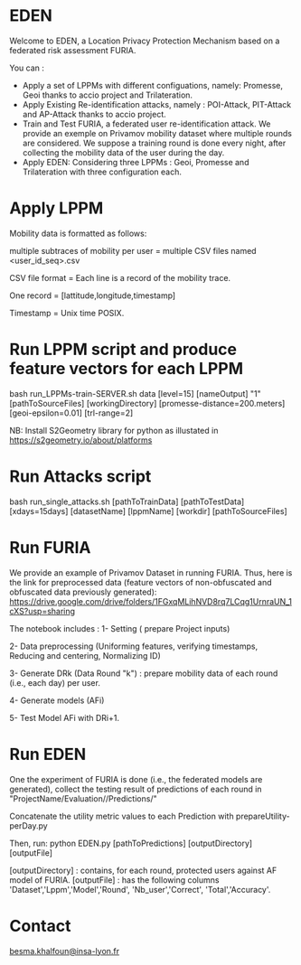 # EDEN
Welcome to EDEN, a Location Privacy Protection Mechanism based on a federated risk assessment FURIA.

You can :

- Apply a set of LPPMs with different configuations, namely: Promesse, Geoi thanks to accio project and Trilateration.
- Apply Existing Re-identification attacks, namely : POI-Attack, PIT-Attack and AP-Attack thanks to accio project. 
- Train and Test FURIA, a federated user re-identification attack. We provide an exemple on Privamov mobility dataset where multiple rounds are considered. We suppose a training round is done every night, after collecting the mobility data of the user during the day. 
- Apply EDEN: Considering three LPPMs : Geoi, Promesse and Trilateration with three configuration each.

# Apply LPPM 

Mobility data is formatted as follows:

multiple subtraces of mobility per user = multiple CSV files named <user_id_seq>.csv

CSV file format = Each line is a record of the mobility trace.

One record = [lattitude,longitude,timestamp]

Timestamp = Unix time POSIX.

# Run LPPM script and produce feature vectors for each LPPM

bash run_LPPMs-train-SERVER.sh data [level=15] [nameOutput] "1" [pathToSourceFiles]  [workingDirectory] [promesse-distance=200.meters] [geoi-epsilon=0.01] [trl-range=2]
 
NB: Install S2Geometry library for python as illustated in https://s2geometry.io/about/platforms

# Run Attacks script 

bash run_single_attacks.sh [pathToTrainData]  [pathToTestData] [xdays=15days] [datasetName] [lppmName]  [workdir] [pathToSourceFiles]
  
# Run FURIA 

We provide an example of Privamov Dataset in running FURIA. Thus, here is the link for preprocessed data (feature vectors of non-obfuscated and obfuscated data previously generated): https://drive.google.com/drive/folders/1FGxqMLihNVD8rq7LCqg1UrnraUN_1cXS?usp=sharing

The notebook includes : 
1- Setting ( prepare Project inputs)

2- Data preprocessing (Uniforming features, verifying timestamps, Reducing and centering, Normalizing ID)

3- Generate DRk (Data Round "k") : prepare mobility data of each round (i.e., each day) per user.

4- Generate models (AFi)

5- Test Model AFi with DRi+1.

# Run EDEN 

One the experiment of FURIA is done (i.e., the federated models are generated), collect the testing result of predictions of each round in "ProjectName/Evaluation/<datasetName>/Predictions/" 

Concatenate the utility metric values to each Prediction with prepareUtility-perDay.py

Then, run: python  EDEN.py [pathToPredictions] [outputDirectory] [outputFile]
  
[outputDirectory] : contains, for each round, protected users against AF model of FURIA. 
[outputFile] : has the following columns 'Dataset','Lppm','Model','Round', 'Nb_user','Correct', 'Total','Accuracy'.

# Contact

besma.khalfoun@insa-lyon.fr
